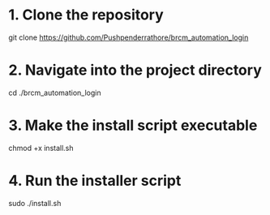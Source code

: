 # 1. Clone the repository
git clone https://github.com/Pushpenderrathore/brcm_automation_login

# 2. Navigate into the project directory
cd ./brcm_automation_login

# 3. Make the install script executable
chmod +x install.sh

# 4. Run the installer script
sudo ./install.sh
